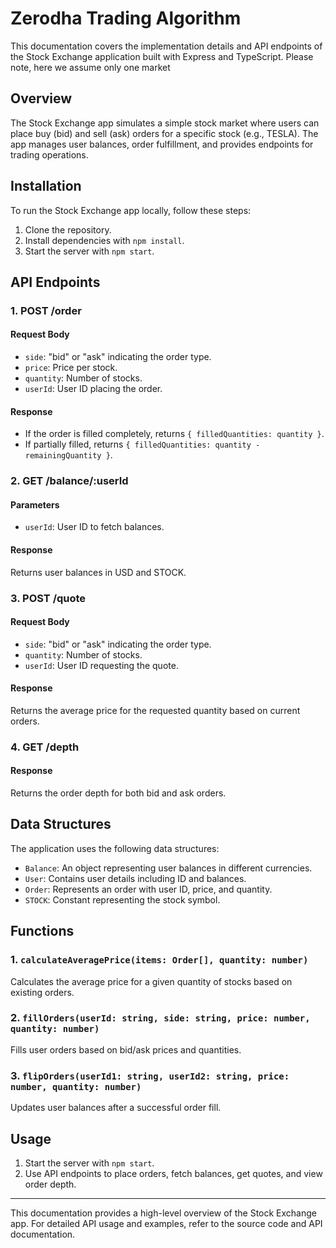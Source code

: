 # Zerodha Trading Algorithm

This documentation covers the implementation details and API endpoints of the Stock Exchange application built with Express and TypeScript.
Please note, here we assume only one market

## Overview

The Stock Exchange app simulates a simple stock market where users can place buy (bid) and sell (ask) orders for a specific stock (e.g., TESLA). The app manages user balances, order fulfillment, and provides endpoints for trading operations.

## Installation

To run the Stock Exchange app locally, follow these steps:

1. Clone the repository.
2. Install dependencies with `npm install`.
3. Start the server with `npm start`.

## API Endpoints

### 1. POST /order

#### Request Body

- `side`: "bid" or "ask" indicating the order type.
- `price`: Price per stock.
- `quantity`: Number of stocks.
- `userId`: User ID placing the order.

#### Response

- If the order is filled completely, returns `{ filledQuantities: quantity }`.
- If partially filled, returns `{ filledQuantities: quantity - remainingQuantity }`.

### 2. GET /balance/:userId

#### Parameters

- `userId`: User ID to fetch balances.

#### Response

Returns user balances in USD and STOCK.

### 3. POST /quote

#### Request Body

- `side`: "bid" or "ask" indicating the order type.
- `quantity`: Number of stocks.
- `userId`: User ID requesting the quote.

#### Response

Returns the average price for the requested quantity based on current orders.

### 4. GET /depth

#### Response

Returns the order depth for both bid and ask orders.

## Data Structures

The application uses the following data structures:

- `Balance`: An object representing user balances in different currencies.
- `User`: Contains user details including ID and balances.
- `Order`: Represents an order with user ID, price, and quantity.
- `STOCK`: Constant representing the stock symbol.

## Functions

### 1. `calculateAveragePrice(items: Order[], quantity: number)`

Calculates the average price for a given quantity of stocks based on existing orders.

### 2. `fillOrders(userId: string, side: string, price: number, quantity: number)`

Fills user orders based on bid/ask prices and quantities.

### 3. `flipOrders(userId1: string, userId2: string, price: number, quantity: number)`

Updates user balances after a successful order fill.

## Usage

1. Start the server with `npm start`.
2. Use API endpoints to place orders, fetch balances, get quotes, and view order depth.

---

This documentation provides a high-level overview of the Stock Exchange app. For detailed API usage and examples, refer to the source code and API documentation.

